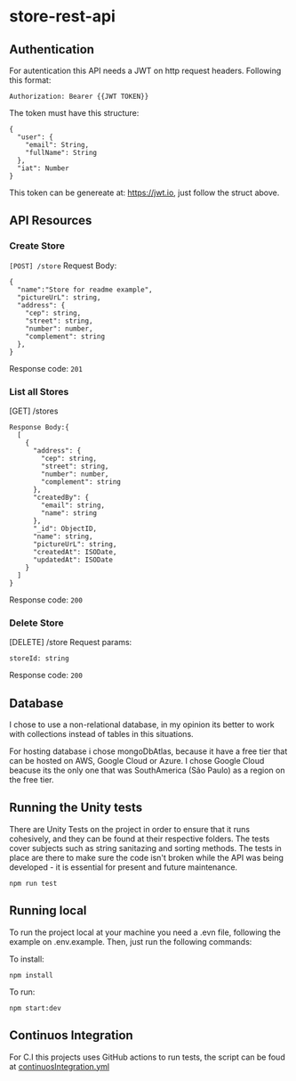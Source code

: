 # store-rest-api

## Authentication

For autentication this API needs a JWT on http request headers. Following this format:

```
Authorization: Bearer {{JWT TOKEN}}
```

The token must have this structure:

```
{
  "user": {
    "email": String,
    "fullName": String
  },
  "iat": Number
}
```
This token can be genereate at: https://jwt.io, just follow the struct above.


## API Resources


### Create Store

`[POST] /store`
Request Body:

```
{
  "name":"Store for readme example",
  "pictureUrL": string,
  "address": {
    "cep": string,
    "street": string,
    "number": number,
    "complement": string
  },
}
```
Response code: `201`

### List all Stores

[GET] /stores

```
Response Body:{
  [
    {
      "address": {
        "cep": string,
        "street": string,
        "number": number,
        "complement": string
      },
      "createdBy": {
        "email": string,
        "name": string
      },
      "_id": ObjectID,
      "name": string,
      "pictureUrL": string,
      "createdAt": ISODate,
      "updatedAt": ISODate
    }
  ]
}
```
Response code: `200`

### Delete Store

[DELETE] /store
Request params:

```
storeId: string
```
Response code: `200`


## Database

I chose to use a non-relational database, in my opinion its better to work with collections instead of tables in this situations.

For hosting database i chose mongoDbAtlas, because it have a free tier that can be hosted on AWS, Google Cloud or Azure. I chose Google Cloud beacuse its the only one that was SouthAmerica (São Paulo) as a region on the free tier.

## Running the Unity tests

There are Unity Tests on the project in order to ensure that it runs cohesively, and they can be found at their respective folders.
The tests cover subjects such as string sanitazing and sorting methods. The tests in place are there to make sure the code isn't broken while the API was being developed - it is essential for present and future maintenance.

```
npm run test
```

## Running local

To run the project local at your machine you need a .evn file, following the example on .env.example. Then, just run the following commands:

To install:
```
npm install
```

To run:
```
npm start:dev
```

## Continuos Integration

For C.I this projects uses GitHub actions to run tests, the script can be foud at [continuosIntegration.yml](./.github/workflows/continuosIntegration.yml)
